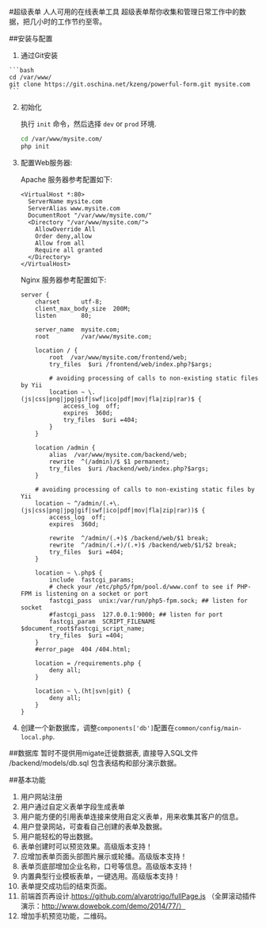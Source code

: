 #超级表单
人人可用的在线表单工具
超级表单帮你收集和管理日常工作中的数据，把几小时的工作节约至零。

##安装与配置
  1. 通过Git安装

    ```bash
    cd /var/www/
    git clone https://git.oschina.net/kzeng/powerful-form.git mysite.com
    ```

  2. 初始化

     执行 `init` 命令，然后选择 `dev` or `prod` 环境.

      ```bash
      cd /var/www/mysite.com/
      php init
      ```
  
  3. 配置Web服务器:

     Apache 服务器参考配置如下:
     
     ```apacheconf
     <VirtualHost *:80>
       ServerName mysite.com
       ServerAlias www.mysite.com
       DocumentRoot "/var/www/mysite.com/"
       <Directory "/var/www/mysite.com/">
         AllowOverride All
         Order deny,allow
         Allow from all
         Require all granted
       </Directory>
     </VirtualHost>
     ```
     Nginx 服务器参考配置如下:
     
     ```nginx
     server {
         charset      utf-8;
         client_max_body_size  200M;
         listen       80;
     
         server_name  mysite.com;
         root         /var/www/mysite.com;
     
         location / {
             root  /var/www/mysite.com/frontend/web;
             try_files  $uri /frontend/web/index.php?$args;
     
             # avoiding processing of calls to non-existing static files by Yii
             location ~ \.(js|css|png|jpg|gif|swf|ico|pdf|mov|fla|zip|rar)$ {
                 access_log  off;
                 expires  360d;
                 try_files  $uri =404;
             }
         }
     
         location /admin {
             alias  /var/www/mysite.com/backend/web;
             rewrite  ^(/admin)/$ $1 permanent;
             try_files  $uri /backend/web/index.php?$args;
         }
     
         # avoiding processing of calls to non-existing static files by Yii
         location ~ ^/admin/(.+\.(js|css|png|jpg|gif|swf|ico|pdf|mov|fla|zip|rar))$ {
             access_log  off;
             expires  360d;
     
             rewrite  ^/admin/(.+)$ /backend/web/$1 break;
             rewrite  ^/admin/(.+)/(.+)$ /backend/web/$1/$2 break;
             try_files  $uri =404;
         }
     
         location ~ \.php$ {
             include  fastcgi_params;
             # check your /etc/php5/fpm/pool.d/www.conf to see if PHP-FPM is listening on a socket or port
             fastcgi_pass  unix:/var/run/php5-fpm.sock; ## listen for socket
             #fastcgi_pass  127.0.0.1:9000; ## listen for port
             fastcgi_param  SCRIPT_FILENAME $document_root$fastcgi_script_name;
             try_files  $uri =404;
         }
         #error_page  404 /404.html;
     
         location = /requirements.php {
             deny all;
         }
     
         location ~ \.(ht|svn|git) {
             deny all;
         }
     }
     ```
    
       
  4. 创建一个新数据库，调整`components['db']`配置在`common/config/main-local.php`.
  

##数据库
暂时不提供用migate迁徙数据表, 直接导入SQL文件 /backend/models/db.sql  包含表结构和部分演示数据。


##基本功能
1. 用户网站注册
2. 用户通过自定义表单字段生成表单
3. 用户能方便的引用表单连接来使用自定义表单，用来收集其客户的信息。
4. 用户登录网站，可查看自己创建的表单及数据。
5. 用户能轻松的导出数据。
6. 表单创建时可以预览效果。高级版本支持！
7. 应增加表单页面头部图片展示或轮播。高级版本支持！
8. 表单页底部增加企业名称，口号等信息。高级版本支持！
9. 内置典型行业模板表单，一键选用。高级版本支持！
10. 表单提交成功后的结束页面。
11. 前端首页再设计.https://github.com/alvarotrigo/fullPage.js
（全屏滚动插件演示：http://www.dowebok.com/demo/2014/77/）
12. 增加手机预览功能，二维码。